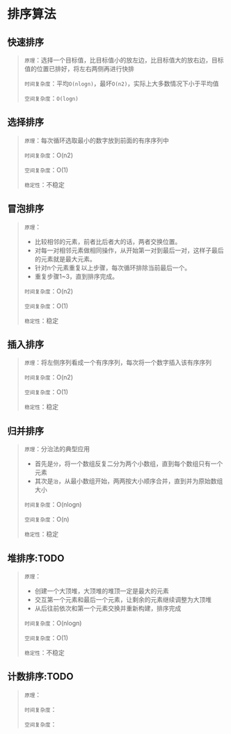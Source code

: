 # 排序算法

## 快速排序

> `原理`：选择一个目标值，比目标值小的放左边，比目标值大的放右边，目标值的位置已排好，将左右两侧再进行快排
>
> `时间复杂度`：平均`O(nlogn)`，最坏`O(n2)`，实际上大多数情况下小于平均值
>
> `空间复杂度`：`O(logn)`

## 选择排序

>`原理`：每次循环选取最小的数字放到前面的有序序列中
>
>`时间复杂度`：O(n2)
>
>`空间复杂度`：O(1)
>
>`稳定性`：不稳定

## 冒泡排序

>`原理`：
>
>* 比较相邻的元素，前者比后者大的话，两者交换位置。
>* 对每一对相邻元素做相同操作，从开始第一对到最后一对，这样子最后的元素就是最大元素。
>* 针对n个元素重复以上步骤，每次循环排除当前最后一个。
>* 重复步骤1~3，直到排序完成。
>
>`时间复杂度`：O(n2)
>
>`空间复杂度`：O(1)
>
>`稳定性`：稳定

## 插入排序

>`原理`：将左侧序列看成一个有序序列，每次将一个数字插入该有序序列
>
>`时间复杂度`：O(n2)
>
>`空间复杂度`：O(1)
>
>`稳定性`：稳定

## 归并排序

>`原理`：分治法的典型应用
>
>* 首先是`分`，将一个数组反复二分为两个小数组，直到每个数组只有一个元素
>* 其次是`治`，从最小数组开始，两两按大小顺序合并，直到并为原始数组大小
>
>`时间复杂度`：O(nlogn)
>
>`空间复杂度`：O(n)
>
>`稳定性`：稳定

## 堆排序:TODO

>`原理`：
>
>* 创建一个大顶堆，大顶堆的堆顶一定是最大的元素
>* 交互第一个元素和最后一个元素，让剩余的元素继续调整为大顶堆
>* 从后往前依次和第一个元素交换并重新构建，排序完成
>
>`时间复杂度`：O(nlogn)
>
>`空间复杂度`：O(1)
>
>`稳定性`：不稳定

## 计数排序:TODO

> `原理`：
>
> `时间复杂度`：
>
> `空间复杂度`：